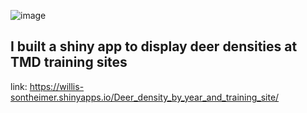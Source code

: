 ![image](https://user-images.githubusercontent.com/95881308/194621757-2ed9285c-71ff-4c3b-bea8-5fef4516af13.png)
## I built a shiny app to display deer densities at TMD training sites
link: https://willis-sontheimer.shinyapps.io/Deer_density_by_year_and_training_site/

